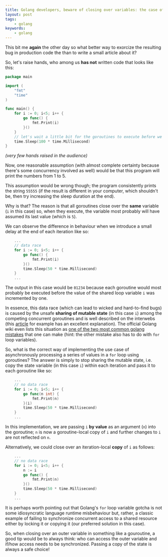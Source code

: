 ```yaml
---
title: Golang developers, beware of closing over variables: the case of the for loop
layout: post
tags:
    - golang
keywords:
    - golang
---
```


This bit me **again** the other day so what better way to exorcize the
resulting bug in production code the than to write a small article
about it?

So, let's raise hands, who among us **has not** written code that looks
like this:

```go
package main

import (
	"fmt"
	"time"
)

func main() {
	for i := 0; i<5; i++ {
		go func() {
			fmt.Print(i)
		}()
	}
    // let's wait a little bit for the goroutines to execute before we exit
	time.Sleep(100 * time.Millisecond)
}
```

*(very few hands raised in the audience)*

Now, one reasonable assumption (with almost complete certainty because
there's some concurrency involved as well) would be that this program
will print the numbers from 1 to 5.

This assumption would be wrong though; the program consistently prints
the string `55555` (if the result is different in your computer, which
shouldn't be, then try increasing the sleep duration at the end).

Why is that? The reason is that all goroutines close over the **same**
variable (`i` in this case) so, when they execute, the variable most
probably will have assumed its last value (which is `5`).

We can observe the difference in behaviour when we introduce a small
delay at the end of each iteration like so:

```go
    ...
    // data race
	for i := 0; i<5; i++ {
		go func() {
			fmt.Print(i)
		}()
		time.Sleep(50 * time.Millisecond)
	}
    ...
```

The output in this case would be `01234` because each goroutine would
most probably be executed before the value of the shared loop variable
`i` was incremented by one.

In essence, this data race (which can lead to wicked and hard-to-find
bugs) is caused by the unsafe **sharing of mutable state** (in this
case `i`) among the competing concurrent goroutines and is well
described on the interwebs (this
[article](https://eli.thegreenplace.net/2019/go-internals-capturing-loop-variables-in-closures/)
for example has an excellent explanation). The official Golang wiki
even lists this situation as [one of the two most common golang
mistakes](https://github.com/golang/go/wiki/CommonMistakes) that one
can make (hint: the other mistake also has to do with `for` loop
variables).

So, what is the correct way of implementing the use case of
 asynchronously processing a series of values in a `for` loop using
 goroutines? The answer is simply to stop sharing the mutable state,
 i.e. copy the state variable (in this case `i`) within each iteration
 and pass it to each goroutine like so:

```go
    ...
    // no data race
	for i := 0; i<5; i++ {
		go func(n int) {
			fmt.Print(n)
		}(i)
		time.Sleep(50 * time.Millisecond)
	}
    ...
```

In this implementation, we are passing `i` **by value** as an argument
(`n`) into the goroutine; `n` is now a goroutine-local copy of `i` and
further changes to `i` are not reflected on `n`.

Alternatively, we could close over an iteration-local **copy** of `i`
as follows:

```go
    ...
    // no data race
	for i := 0; i<5; i++ {
        n := i
		go func() {
			fmt.Print(n)
		}()
		time.Sleep(50 * time.Millisecond)
	}
    ...
```

It is perhaps worth pointing out that Golang's `for` loop variable
gotcha is not some idiosyncratic language runtime misbehaviour but,
rather, a classic example of failing to synchronize concurrent access
to a shared resource either by locking it or copying it (our preferred
solution in this case).

So, when closing over an outer variable in something like a
gouroutine, a good tip would be to always think: who can access the
outer variable and if/how access needs to be synchronized. Passing a
copy of the state is always a safe choice!
